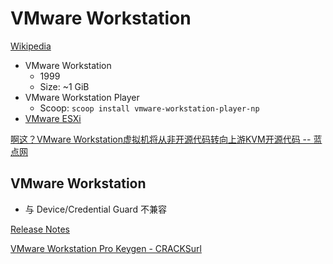 # VMware Workstation
[Wikipedia](https://en.wikipedia.org/wiki/VMware)

- VMware Workstation
  - 1999
  - Size: ~1 GiB
- VMware Workstation Player
  - Scoop: `scoop install vmware-workstation-player-np`
- [VMware ESXi](../../Native/ESXi.md)

[啊这？VMware Workstation虚拟机将从非开源代码转向上游KVM开源代码 -- 蓝点网](https://www.landiannews.com/archives/106380.html)

## VMware Workstation
- 与 Device/Credential Guard 不兼容

[Release Notes](https://techdocs.broadcom.com/us/en/vmware-cis/desktop-hypervisors/workstation-pro/17-0/release-notes.html)

[VMware Workstation Pro Keygen - CRACKSurl](https://cracksurl.com/vmware-workstation-pro/)
